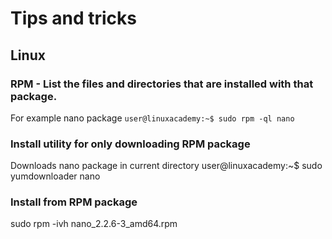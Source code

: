 # Tips and tricks
## Linux
### RPM - List the files and directories that are installed with that package.
For example nano package
`user@linuxacademy:~$ sudo rpm -ql nano`
### Install utility for only downloading RPM package
Downloads nano package in current directory
user@linuxacademy:~$ sudo yumdownloader nano
### Install from RPM package
sudo rpm -ivh nano_2.2.6-3_amd64.rpm

